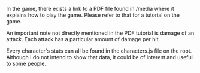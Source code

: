 In the game, there exists a link to a PDF file found in /media where it explains how to play the game. Please refer to that for a tutorial on the game.

An important note not directly mentioned in the PDF tutorial is damage of an attack. Each attack has a particular amount of damage per hit.

Every character's stats can all be found in the characters.js file on the root. Although I do not intend to show that data, it could be of interest and useful to some people.
